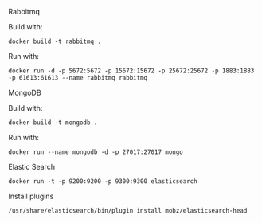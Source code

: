 Rabbitmq

Build with:

```
docker build -t rabbitmq .
```

Run with:

```
docker run -d -p 5672:5672 -p 15672:15672 -p 25672:25672 -p 1883:1883 -p 61613:61613 --name rabbitmq rabbitmq
```

MongoDB

Build with:

```
docker build -t mongodb .
```

Run with:

```
docker run --name mongodb -d -p 27017:27017 mongo
```


Elastic Search

```
docker run -t -p 9200:9200 -p 9300:9300 elasticsearch
```

Install plugins

```
/usr/share/elasticsearch/bin/plugin install mobz/elasticsearch-head
```
